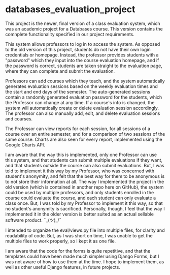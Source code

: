 # databases_evaluation_project

This project is the newer, final version of a class evaluation system, which was an academic project for a Databases course. This version contains the comnplete functionality specified in our project requirements. 

This system allows professors to log in to access the system. As opposed to the old version of this project, students do not have their own login credentials or homepage. Instead, the professor provides students with a "password" which they input into the course evaluation homepage, and if the password is correct, students are taken straight to the evaluation page, where they can complete and submit the evaluation. 

Professors can add courses which they teach, and the system automatically generates evaluation sessions based on the weekly evaluation times and the start and end days of the semester. The auto-generated sessions contain a randomly generated evaluation password for the students, which the Professor can change at any time. If a course's info is changed, the system will automatically create or delete evaluation session accordingly. The professor can also manually add, edit, and delete evaluation sessions and courses.

The Professor can view reports for each session, for all sessions of a course over an entire semester, and for a comparison of two sessions of the same course. Charts are also seen for every report, implemented using the Google Charts API. 

I am aware that the way this is implemented, only one Professor can use this system, and that students can submit multiple evaluations if they want, and that students outside the course can also submit evaluations. But, I was told to implement it this way by my Professor, who was concerned with student's anonymity, and felt that the best way for them to be anonymous is to not store their information at all. The way I implemented the project in the old version (which is contained in another repo here on GitHub), the system could be used by multiple professors, and only students enrolled in the course could evaluate the course, and each student can only evaluate a class once. But, I was told by my Professor to implement it this way, so that no student's anonymity is sacrificed. Personally, though, I feel that the way I implemented it in the older version is better suited as an actual sellable software product. ¯\_(ツ)_/¯

I intended to organize the eval/views.py file into multiple files, for clarity and readability of code. But, as I was short on time, I was unable to get the multiple files to work properly, so I kept it as one file. 

I am aware that the code for the forms is quite repetitive, and that the templates could have been made much simpler using Django Forms, but I was not aware of how to use them at the time. I hope to implement them, as well as other useful Django features, in future projects. 
